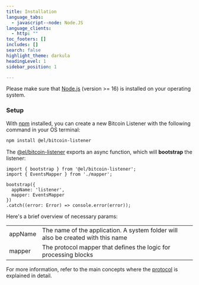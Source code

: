```yaml
---
title: Installation
language_tabs:
  - javascript--node: Node.JS
language_clients:
  - http: ""
toc_footers: []
includes: []
search: false
highlight_theme: darkula
headingLevel: 1
sidebar_position: 1

---
```


Please make sure that [Node.js](https://nodejs.org/) (version >= 16) is installed on your operating system.

### Setup

With [npm](https://www.npmjs.com) installed, you can create a new Bitcoin Listener with the following command in your OS terminal:
```bash
npm install @el/bitcoin-listener
```

The [@el/bitcoin-listener](https://www.npmjs.com/easylayer.io) exports an async function, which will **bootstrap** the listener:

```tsx title="main.ts"
import { bootstrap } from '@el/bitcoin-listener';
import { EventsMapper } from './mapper';

bootstrap({
  appName: 'listener',
  mapper: EventsMapper
})
.catch((error: Error) => console.error(error));
```

Here's a brief overview of necessary params:

|   |   |
|---|---|
| appName | The name of the application. A system folder will also be created with this name |
| mapper  | The protocol mapper that defines the logic for processing blocks |

For more information, refer to the main concepts where the [protocol](/docs/intro/main-concepts/listener.md) is explained in detail.
